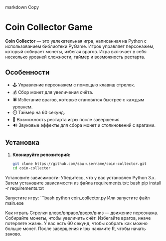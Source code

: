 markdown
Copy

# Coin Collector Game

**Coin Collector** — это увлекательная игра, написанная на Python с использованием библиотеки PyGame. Игрок управляет персонажем, который собирает монеты, избегая врагов. Игра включает в себя несколько уровней сложности, таймер и возможность рестарта.

## Особенности
- 🕹️ Управление персонажем с помощью клавиш стрелок.
- 💰 Сбор монет для увеличения счёта.
- 🕷️ Избегание врагов, которые становятся быстрее с каждым уровнем.
- ⏱️ Таймер на 60 секунд.
- 🔄 Возможность рестарта игры после завершения.
- 🔊 Звуковые эффекты для сбора монет и столкновений с врагами.

## Установка

1. **Клонируйте репозиторий:**
   ```bash
   git clone https://github.com/ваш-username/coin-collector.git
   cd coin-collector

Установите зависимости:
Убедитесь, что у вас установлен Python 3.x. Затем установите зависимости из файла requirements.txt:
bash
pip install -r requirements.txt

Запустите игру:
    ```bash
    python coin_collector.py
Или запустите файл main.exe


Как играть
    Стрелки влево/вправо/вверх/вниз — движение персонажа.
    Собирайте монеты, чтобы увеличить счёт.
    Избегайте врагов, иначе потеряете жизнь.
    У вас есть 60 секунд, чтобы собрать как можно больше монет.
    После завершения игры нажмите R, чтобы начать заново.
